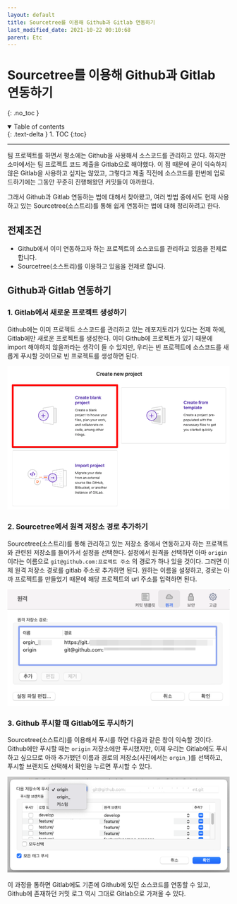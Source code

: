 ```yaml
---
layout: default
title: Sourcetree를 이용해 Github과 Gitlab 연동하기
last_modified_date: 2021-10-22 00:10:68
parent: Etc
---
```


# Sourcetree를 이용해 Github과 Gitlab 연동하기

{: .no_toc }

<details open markdown="block">
  <summary>
    Table of contents
  </summary>
  {: .text-delta }
1. TOC
{:toc}
</details>

---

팀 프로젝트를 하면서 평소에는 Github을 사용해서 소스코드를 관리하고 있다. 하지만 소마에서는 팀 프로젝트 코드 제출을 Gitlab으로 해야했다. 이 점 때문에 굳이 익숙하지 않은 Gitlab을 사용하고 싶지는 않았고, 그렇다고 제출 직전에 소스코드를 한번에 업로드하기에는 그동안 꾸준히 진행해왔던 커밋들이 아까웠다.

그래서 Github과 Gitlab 연동하는 법에 대해서 찾아봤고, 여러 방법 중에서도 현재 사용하고 있는 Sourcetree(소스트리)를 통해 쉽게 연동하는 법에 대해 정리하려고 한다.

## 전제조건

- Github에서 이미 연동하고자 하는 프로젝트의 소스코드를 관리하고 있음을 전제로 합니다.
- Sourcetree(소스트리)를 이용하고 있음을 전제로 합니다.

## Github과 Gitlab 연동하기

### 1. Gitlab에서 새로운 프로젝트 생성하기

Github에는 이미 프로젝트 소스코드를 관리하고 있는 레포지토리가 있다는 전제 하에, Gitlab에만 새로운 프로젝트를 생성한다. 이미 Github에 프로젝트가 있기 때문에 import 해야하지 않을까라는 생각이 들 수 있지만, 우리는 빈 프로젝트에 소스코드를 새롭게 푸시할 것이므로 빈 프로젝트를 생성하면 된다.

![gitlab1](/assets/images/etc/gitlab1.png)

### 2. Sourcetree에서 원격 저장소 경로 추가하기

Sourcetree(소스트리)를 통해 관리하고 있는 저장소 중에서 연동하고자 하는 프로젝트와 관련된 저장소를 들어가서 설정을 선택한다. 설정에서 원격을 선택하면 아마 `origin`이라는 이름으로 `git@github.com:프로젝트 주소` 의 경로가 하나 있을 것이다. 그러면 이제 원격 저장소 경로를 gitlab 주소로 추가하면 된다. 원하는 이름을 설정하고, 경로는 아까 프로젝트를 만들었기 때문에 해당 프로젝트의 url 주소를 입력하면 된다.

![gitlab2](/assets/images/etc/gitlab2.png)

### 3. Github 푸시할 때 Gitlab에도 푸시하기

Sourcetree(소스트리)를 이용해서 푸시를 하면 다음과 같은 창이 익숙할 것이다. Github에만 푸시할 때는 `origin` 저장소에만 푸시했지만, 이제 우리는 Gitlab에도 푸시하고 싶으므로 아까 추가했던 이름과 경로의 저장소(사진에서는 `orgin_`)를 선택하고, 푸시할 브랜치도 선택해서 확인을 누르면 푸시할 수 있다.

![gitlab3](/assets/images/etc/gitlab3.png)

이 과정을 통하면 Gitlab에도 기존에 Github에 있던 소스코드를 연동할 수 있고, Github에 존재하던 커밋 로그 역시 그대로 Gitlab으로 가져올 수 있다.
